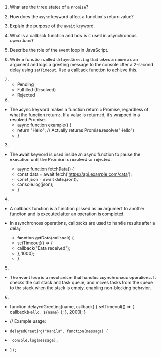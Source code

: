 1. What are the three states of a `Promise`?
2. How does the `async` keyword affect a function's return value?
3. Explain the purpose of the `await` keyword.
4. What is a callback function and how is it used in asynchronous operations?
5. Describe the role of the event loop in JavaScript.
6. Write a function called `delayedGreeting` that takes a name as an argument and logs a greeting message to the console after a 2-second delay using `setTimeout`. Use a callback function to achieve this.


1. 	
    - Pending
	- Fulfilled (Resolved)
	- Rejected

2. 
 - The async keyword makes a function return a Promise, regardless of what the function returns. If a value is returned, it’s wrapped in a   resolved Promise.
    - async function example() {
    -   return "Hello"; // Actually returns Promise.resolve("Hello")
    - }

3. 
 - The await keyword is used inside an async function to pause the execution until the Promise is resolved or rejected.

    - async function fetchData() {
    - const data = await fetch('https://api.example.com/data');
    - const json = await data.json();
    - console.log(json);
    - } 

4. 
 - A callback function is a function passed as an argument to another function and is executed after an operation is completed.
  - In asynchronous operations, callbacks are used to handle results after a delay.

    - function getData(callback) {
    -  setTimeout(() => {
    -    callback("Data received");
    -  }, 1000);
    - }

5. 
 - The event loop is a mechanism that handles asynchronous operations. It checks the call stack and task queue, and moves tasks from the queue to the stack when the stack is empty, enabling non-blocking behavior.

6. 
 -    function delayedGreeting(name, callback) {
        setTimeout(() => {
         callback(`Hello, ${name}!`);
       }, 2000);
      }

 -   // Example usage:
 -     delayedGreeting("Kanila", function(message) {
 -      console.log(message);
 -     });